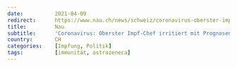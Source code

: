 ```yaml
---
date:          2021-04-09
redirect:      https://www.nau.ch/news/schweiz/coronavirus-oberster-impf-chef-irritiert-mit-prognosen-65902565
title:         Nau
subtitle:      'Coronavirus: Oberster Impf-Chef irritiert mit Prognosen'
country:       CH
categories:    [Impfung, Politik]
tags:          [immunität, astrazeneca]
---
```

